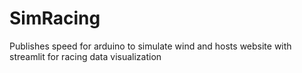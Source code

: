 # SimRacing

Publishes speed for arduino to simulate wind and hosts website with streamlit for racing data visualization